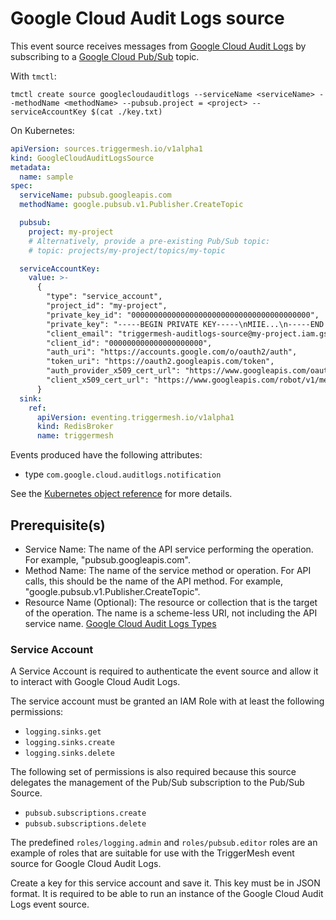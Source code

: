 # Google Cloud Audit Logs source

This event source receives messages from [Google Cloud Audit Logs][gc-auditlogs] by subscribing
to a [Google Cloud Pub/Sub][gc-auditlogs-events] topic.

With `tmctl`:

```
tmctl create source googlecloudauditlogs --serviceName <serviceName> --methodName <methodName> --pubsub.project = <project> --serviceAccountKey $(cat ./key.txt)
```

On Kubernetes:

```yaml
apiVersion: sources.triggermesh.io/v1alpha1
kind: GoogleCloudAuditLogsSource
metadata:
  name: sample
spec:
  serviceName: pubsub.googleapis.com
  methodName: google.pubsub.v1.Publisher.CreateTopic

  pubsub:
    project: my-project
    # Alternatively, provide a pre-existing Pub/Sub topic:
    # topic: projects/my-project/topics/my-topic

  serviceAccountKey:
    value: >-
      {
        "type": "service_account",
        "project_id": "my-project",
        "private_key_id": "0000000000000000000000000000000000000000",
        "private_key": "-----BEGIN PRIVATE KEY-----\nMIIE...\n-----END PRIVATE KEY-----\n",
        "client_email": "triggermesh-auditlogs-source@my-project.iam.gserviceaccount.com",
        "client_id": "000000000000000000000",
        "auth_uri": "https://accounts.google.com/o/oauth2/auth",
        "token_uri": "https://oauth2.googleapis.com/token",
        "auth_provider_x509_cert_url": "https://www.googleapis.com/oauth2/v1/certs",
        "client_x509_cert_url": "https://www.googleapis.com/robot/v1/metadata/x509/triggermesh-auditlogs-source%40my-project.iam.gserviceaccount.com"
      }
  sink:
    ref:
      apiVersion: eventing.triggermesh.io/v1alpha1
      kind: RedisBroker
      name: triggermesh
```

Events produced have the following attributes:

* type `com.google.cloud.auditlogs.notification`

See the [Kubernetes object reference](../../reference/sources/#sources.triggermesh.io/v1alpha1.GoogleCloudAuditLogsSource) for more details.

## Prerequisite(s)

- Service Name: The name of the API service performing the operation. For example, "pubsub.googleapis.com".
- Method Name: The name of the service method or operation. For API calls, this should be
               the name of the API method. For example, "google.pubsub.v1.Publisher.CreateTopic".
- Resource Name (Optional): The resource or collection that is the target of the operation. The name is
                            a scheme-less URI, not including the API service name. [Google Cloud Audit Logs Types][gc-auditlogs-types]

### Service Account

A Service Account is required to authenticate the event source and allow it to interact with Google
Cloud Audit Logs.

The service account must be granted an IAM Role with at least the following permissions:

- `logging.sinks.get`
- `logging.sinks.create`
- `logging.sinks.delete`

The following set of permissions is also required because this source delegates the management of the Pub/Sub subscription to the Pub/Sub Source.

- `pubsub.subscriptions.create`
- `pubsub.subscriptions.delete`

The predefined `roles/logging.admin` and `roles/pubsub.editor` roles are an example of roles that are suitable for use with the TriggerMesh event
source for Google Cloud Audit Logs.

Create a key for this service account and save it. This key must be in JSON format. It is required to be
able to run an instance of the Google Cloud Audit Logs event source.

[gc-auditlogs]: https://cloud.google.com/logging/docs/audit
[gc-auditlogs-events]: https://cloud.google.com/pubsub/docs/audit-logging
[gc-auditlogs-types]: https://cloud.google.com/logging/docs/reference/audit/auditlog/rest/Shared.Types/AuditLog
